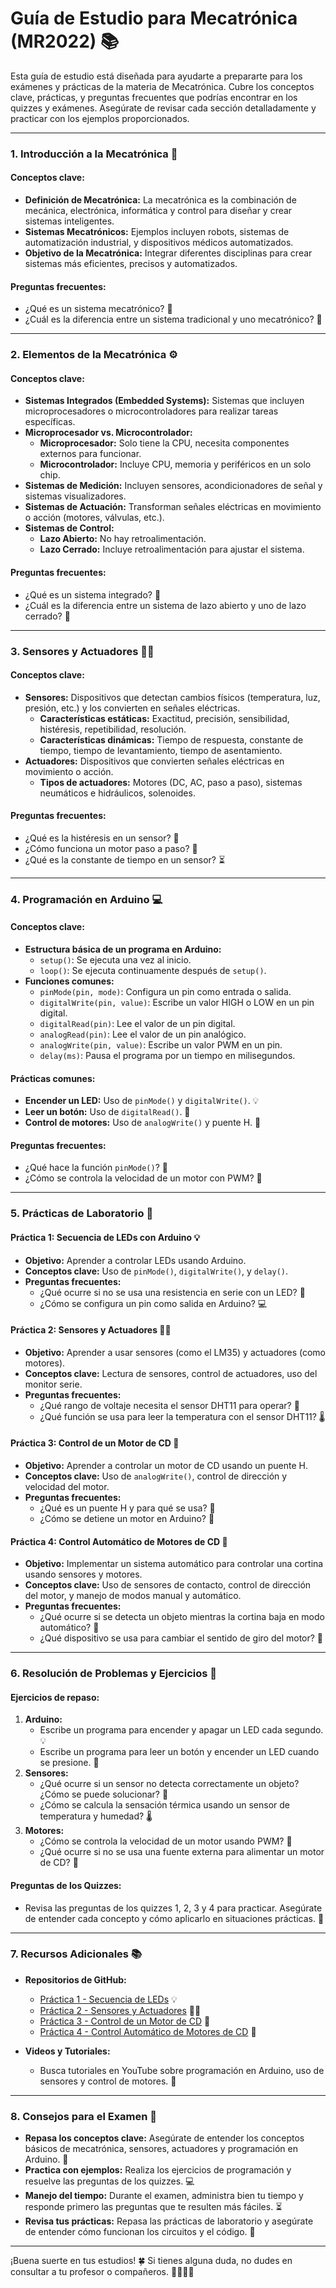 # Guía de Estudio para Mecatrónica (MR2022) 📚

Esta guía de estudio está diseñada para ayudarte a prepararte para los exámenes y prácticas de la materia de Mecatrónica. Cubre los conceptos clave, prácticas, y preguntas frecuentes que podrías encontrar en los quizzes y exámenes. Asegúrate de revisar cada sección detalladamente y practicar con los ejemplos proporcionados.

---

### **1. Introducción a la Mecatrónica** 🤖

#### **Conceptos clave:**
- **Definición de Mecatrónica:** La mecatrónica es la combinación de mecánica, electrónica, informática y control para diseñar y crear sistemas inteligentes.
- **Sistemas Mecatrónicos:** Ejemplos incluyen robots, sistemas de automatización industrial, y dispositivos médicos automatizados.
- **Objetivo de la Mecatrónica:** Integrar diferentes disciplinas para crear sistemas más eficientes, precisos y automatizados.

#### **Preguntas frecuentes:**
- ¿Qué es un sistema mecatrónico? 🤔
- ¿Cuál es la diferencia entre un sistema tradicional y uno mecatrónico? 🔄

---

### **2. Elementos de la Mecatrónica** ⚙️

#### **Conceptos clave:**
- **Sistemas Integrados (Embedded Systems):** Sistemas que incluyen microprocesadores o microcontroladores para realizar tareas específicas.
- **Microprocesador vs. Microcontrolador:** 
  - **Microprocesador:** Solo tiene la CPU, necesita componentes externos para funcionar.
  - **Microcontrolador:** Incluye CPU, memoria y periféricos en un solo chip.
- **Sistemas de Medición:** Incluyen sensores, acondicionadores de señal y sistemas visualizadores.
- **Sistemas de Actuación:** Transforman señales eléctricas en movimiento o acción (motores, válvulas, etc.).
- **Sistemas de Control:** 
  - **Lazo Abierto:** No hay retroalimentación.
  - **Lazo Cerrado:** Incluye retroalimentación para ajustar el sistema.

#### **Preguntas frecuentes:**
- ¿Qué es un sistema integrado? 🤖
- ¿Cuál es la diferencia entre un sistema de lazo abierto y uno de lazo cerrado? 🔄

---

### **3. Sensores y Actuadores** 📡🔧

#### **Conceptos clave:**
- **Sensores:** Dispositivos que detectan cambios físicos (temperatura, luz, presión, etc.) y los convierten en señales eléctricas.
  - **Características estáticas:** Exactitud, precisión, sensibilidad, histéresis, repetibilidad, resolución.
  - **Características dinámicas:** Tiempo de respuesta, constante de tiempo, tiempo de levantamiento, tiempo de asentamiento.
- **Actuadores:** Dispositivos que convierten señales eléctricas en movimiento o acción.
  - **Tipos de actuadores:** Motores (DC, AC, paso a paso), sistemas neumáticos e hidráulicos, solenoides.

#### **Preguntas frecuentes:**
- ¿Qué es la histéresis en un sensor? 🔄
- ¿Cómo funciona un motor paso a paso? 🚗
- ¿Qué es la constante de tiempo en un sensor? ⏳

---

### **4. Programación en Arduino** 💻

#### **Conceptos clave:**
- **Estructura básica de un programa en Arduino:**
  - `setup()`: Se ejecuta una vez al inicio.
  - `loop()`: Se ejecuta continuamente después de `setup()`.
- **Funciones comunes:**
  - `pinMode(pin, mode)`: Configura un pin como entrada o salida.
  - `digitalWrite(pin, value)`: Escribe un valor HIGH o LOW en un pin digital.
  - `digitalRead(pin)`: Lee el valor de un pin digital.
  - `analogRead(pin)`: Lee el valor de un pin analógico.
  - `analogWrite(pin, value)`: Escribe un valor PWM en un pin.
  - `delay(ms)`: Pausa el programa por un tiempo en milisegundos.

#### **Prácticas comunes:**
- **Encender un LED:** Uso de `pinMode()` y `digitalWrite()`. 💡
- **Leer un botón:** Uso de `digitalRead()`. 🔘
- **Control de motores:** Uso de `analogWrite()` y puente H. 🚗

#### **Preguntas frecuentes:**
- ¿Qué hace la función `pinMode()`? 🤔
- ¿Cómo se controla la velocidad de un motor con PWM? 🚗

---

### **5. Prácticas de Laboratorio** 🧪

#### **Práctica 1: Secuencia de LEDs con Arduino** 💡
- **Objetivo:** Aprender a controlar LEDs usando Arduino.
- **Conceptos clave:** Uso de `pinMode()`, `digitalWrite()`, y `delay()`.
- **Preguntas frecuentes:**
  - ¿Qué ocurre si no se usa una resistencia en serie con un LED? 🔌
  - ¿Cómo se configura un pin como salida en Arduino? 💻

#### **Práctica 2: Sensores y Actuadores** 📡🔧
- **Objetivo:** Aprender a usar sensores (como el LM35) y actuadores (como motores).
- **Conceptos clave:** Lectura de sensores, control de actuadores, uso del monitor serie.
- **Preguntas frecuentes:**
  - ¿Qué rango de voltaje necesita el sensor DHT11 para operar? 🔋
  - ¿Qué función se usa para leer la temperatura con el sensor DHT11? 🌡️

#### **Práctica 3: Control de un Motor de CD** 🚗
- **Objetivo:** Aprender a controlar un motor de CD usando un puente H.
- **Conceptos clave:** Uso de `analogWrite()`, control de dirección y velocidad del motor.
- **Preguntas frecuentes:**
  - ¿Qué es un puente H y para qué se usa? 🌉
  - ¿Cómo se detiene un motor en Arduino? 🛑

#### **Práctica 4: Control Automático de Motores de CD** 🤖
- **Objetivo:** Implementar un sistema automático para controlar una cortina usando sensores y motores.
- **Conceptos clave:** Uso de sensores de contacto, control de dirección del motor, y manejo de modos manual y automático.
- **Preguntas frecuentes:**
  - ¿Qué ocurre si se detecta un objeto mientras la cortina baja en modo automático? 🚧
  - ¿Qué dispositivo se usa para cambiar el sentido de giro del motor? 🔄

---

### **6. Resolución de Problemas y Ejercicios** 🧠

#### **Ejercicios de repaso:**
1. **Arduino:**
   - Escribe un programa para encender y apagar un LED cada segundo. 💡
   - Escribe un programa para leer un botón y encender un LED cuando se presione. 🔘
2. **Sensores:**
   - ¿Qué ocurre si un sensor no detecta correctamente un objeto? ¿Cómo se puede solucionar? 🤔
   - ¿Cómo se calcula la sensación térmica usando un sensor de temperatura y humedad? 🌡️
3. **Motores:**
   - ¿Cómo se controla la velocidad de un motor usando PWM? 🚗
   - ¿Qué ocurre si no se usa una fuente externa para alimentar un motor de CD? 🔋

#### **Preguntas de los Quizzes:**
- Revisa las preguntas de los quizzes 1, 2, 3 y 4 para practicar. Asegúrate de entender cada concepto y cómo aplicarlo en situaciones prácticas. 📝

---

### **7. Recursos Adicionales** 📚

- **Repositorios de GitHub:**
  - [Práctica 1 - Secuencia de LEDs](https://github.com/AtoanyTec/UFs/blob/main/MR2022/FJ2025/Arduino/Pr%C3%A1ctica%201/Pr%C3%A1ctica%201%20-%20Secuencia%20de%20LEDs%20con%20Arduino.pdf) 💡
  - [Práctica 2 - Sensores y Actuadores](https://github.com/AtoanyTec/UFs/blob/main/MR2022/FJ2025/Arduino/Pr%C3%A1ctica%202/Pr%C3%A1ctica%202%20-%20Sensores%20y%20Actuadores.pdf) 📡🔧
  - [Práctica 3 - Control de un Motor de CD](https://github.com/AtoanyTec/UFs/blob/main/MR2022/FJ2025/Arduino/Pr%C3%A1ctica%203/Pr%C3%A1ctica%203%20-%20Control%20de%20un%20Motor%20de%20CD.pdf) 🚗
  - [Práctica 4 - Control Automático de Motores de CD](https://github.com/AtoanyTec/UFs/blob/main/MR2022/FJ2025/Arduino/Pr%C3%A1ctica%204/Pr%C3%A1ctica%204%20-%20Control%20Autom%C3%A1tico%20de%20Motores%20de%20CD.pdf) 🤖

- **Videos y Tutoriales:**
  - Busca tutoriales en YouTube sobre programación en Arduino, uso de sensores y control de motores. 🎥

---

### **8. Consejos para el Examen** 📝

- **Repasa los conceptos clave:** Asegúrate de entender los conceptos básicos de mecatrónica, sensores, actuadores y programación en Arduino. 🧠
- **Practica con ejemplos:** Realiza los ejercicios de programación y resuelve las preguntas de los quizzes. 💻
- **Manejo del tiempo:** Durante el examen, administra bien tu tiempo y responde primero las preguntas que te resulten más fáciles. ⏳
- **Revisa tus prácticas:** Repasa las prácticas de laboratorio y asegúrate de entender cómo funcionan los circuitos y el código. 🔧

---

¡Buena suerte en tus estudios! 🍀 Si tienes alguna duda, no dudes en consultar a tu profesor o compañeros. 👨‍🏫👩‍🎓
